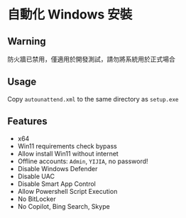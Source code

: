 # 自動化 Windows 安裝

## Warning

防火牆已禁用，僅適用於開發測試，請勿將系統用於正式場合

## Usage

Copy `autounattend.xml` to the same directory as `setup.exe`

## Features

* x64
* Win11 requirements check bypass
* Allow install Win11 without internet
* Offline accounts: `Admin`, `YIJIA`, no password!
* Disable Windows Defender
* Disable UAC
* Disable Smart App Control
* Allow Powershell Script Execution
* No BitLocker
* No Copilot, Bing Search, Skype
